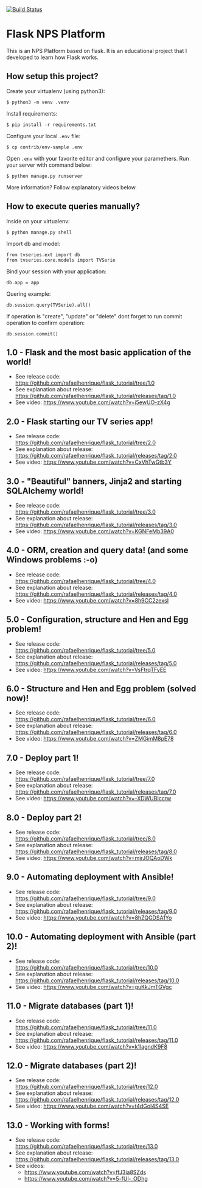 [![Build Status](https://travis-ci.org/python-sorocaba/flask_tutorial.svg?branch=master)](https://travis-ci.org/python-sorocaba/flask_tutorial)

# Flask NPS Platform
This is an NPS Platform based on flask. It is an educational project that I developed to learn how Flask works.

## How setup this project?
Create your virtualenv (using python3):

```
$ python3 -m venv .venv
```

Install requirements:

```
$ pip install -r requirements.txt
```

Configure your local `.env` file:

```
$ cp contrib/env-sample .env
```

Open `.env` with your favorite editor and configure your paramethers. Run your server with command below:

```
$ python manage.py runserver
```

More information? Follow explanatory videos below.

## How to execute queries manually?

Inside on your virtualenv:
```
$ python manage.py shell
```

Import db and model:
```
from tvseries.ext import db
from tvseries.core.models import TVSerie
```

Bind your session with your application:
```
db.app = app
```

Quering example:
```
db.session.query(TVSerie).all()
```

If operation is "create", "update" or "delete" dont forget to run commit operation to confirm operation:
```
db.session.commit()
```

## 1.0 - Flask and the most basic application of the world!

- See release code: https://github.com/rafaelhenrique/flask_tutorial/tree/1.0
- See explanation about release: https://github.com/rafaelhenrique/flask_tutorial/releases/tag/1.0
- See video: https://www.youtube.com/watch?v=i5ewUO-zX4g

## 2.0 - Flask starting our TV series app!

- See release code: https://github.com/rafaelhenrique/flask_tutorial/tree/2.0
- See explanation about release: https://github.com/rafaelhenrique/flask_tutorial/releases/tag/2.0
- See video: https://www.youtube.com/watch?v=CxVhTwGtb3Y

## 3.0 - "Beautiful" banners, Jinja2 and starting SQLAlchemy world!

- See release code: https://github.com/rafaelhenrique/flask_tutorial/tree/3.0
- See explanation about release: https://github.com/rafaelhenrique/flask_tutorial/releases/tag/3.0
- See video: https://www.youtube.com/watch?v=KGNFeMb39A0

## 4.0 - ORM, creation and query data! (and some Windows problems :-o)

- See release code: https://github.com/rafaelhenrique/flask_tutorial/tree/4.0
- See explanation about release: https://github.com/rafaelhenrique/flask_tutorial/releases/tag/4.0
- See video: https://www.youtube.com/watch?v=8h9CC2zexsI

## 5.0 - Configuration, structure and Hen and Egg problem!

- See release code: https://github.com/rafaelhenrique/flask_tutorial/tree/5.0
- See explanation about release: https://github.com/rafaelhenrique/flask_tutorial/releases/tag/5.0
- See video: https://www.youtube.com/watch?v=VsFtrqTFyEE

## 6.0 - Structure and Hen and Egg problem (solved now)!

- See release code: https://github.com/rafaelhenrique/flask_tutorial/tree/6.0
- See explanation about release: https://github.com/rafaelhenrique/flask_tutorial/releases/tag/6.0
- See video: https://www.youtube.com/watch?v=ZMGimM8pE78

## 7.0 - Deploy part 1!

- See release code: https://github.com/rafaelhenrique/flask_tutorial/tree/7.0
- See explanation about release: https://github.com/rafaelhenrique/flask_tutorial/releases/tag/7.0
- See video: https://www.youtube.com/watch?v=-XDWUBIccrw

## 8.0 - Deploy part 2!

- See release code: https://github.com/rafaelhenrique/flask_tutorial/tree/8.0
- See explanation about release: https://github.com/rafaelhenrique/flask_tutorial/releases/tag/8.0
- See video: https://www.youtube.com/watch?v=mjrJOQAoDWk

## 9.0 - Automating deployment with Ansible!

- See release code: https://github.com/rafaelhenrique/flask_tutorial/tree/9.0
- See explanation about release: https://github.com/rafaelhenrique/flask_tutorial/releases/tag/9.0
- See video: https://www.youtube.com/watch?v=8hZQGDSA1Yo

## 10.0 - Automating deployment with Ansible (part 2)!

- See release code: https://github.com/rafaelhenrique/flask_tutorial/tree/10.0
- See explanation about release: https://github.com/rafaelhenrique/flask_tutorial/releases/tag/10.0
- See video: https://www.youtube.com/watch?v=guKkJmTGVgc

## 11.0 - Migrate databases (part 1)!

- See release code: https://github.com/rafaelhenrique/flask_tutorial/tree/11.0
- See explanation about release: https://github.com/rafaelhenrique/flask_tutorial/releases/tag/11.0
- See video: https://www.youtube.com/watch?v=k1IagndK9F8

## 12.0 - Migrate databases (part 2)!

- See release code: https://github.com/rafaelhenrique/flask_tutorial/tree/12.0
- See explanation about release: https://github.com/rafaelhenrique/flask_tutorial/releases/tag/12.0
- See video: https://www.youtube.com/watch?v=t4dGoI4S4SE

## 13.0 - Working with forms!

- See release code: https://github.com/rafaelhenrique/flask_tutorial/tree/13.0
- See explanation about release: https://github.com/rafaelhenrique/flask_tutorial/releases/tag/13.0
- See videos:
	- https://www.youtube.com/watch?v=ffJ3ia8SZds
	- https://www.youtube.com/watch?v=5-fUl-_ODhg
